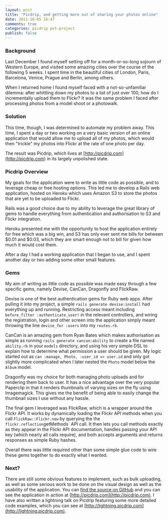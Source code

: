 ```yaml
---
layout: post
title: "Picdrip, and getting more out of sharing your photos online"
date: 2011-10-05 16:47
comments: true
categories: picdrip pet-project
publish: false
---
```


### Background

Last December I found myself setting off for a month-or-so-long sojourn of Western Europe, and visited some amazing cities over the course of the following 5 weeks. I spent time in the beautiful cities of London, Paris, Barcelona, Venice, Prague and Berlin, among others.

When I returned home I found myself faced with a not-so-unfamiliar dilemma: after whittling down my photos to a list of just over 100, how do I incrementally upload them to Flickr? It was the same problem I faced after processing photos from a model shoot or a photowalk.

### Solution

This time, though, I was determined to automate my problem away. This time, I spent a day or two working on a very basic version of an online application that would allow me to upload all of my photos, which would then "trickle" my photos into Flickr at the rate of one photo per day.

The result was Picdrip, which lives at [http://picdrip.com](http://picdrip.com) in its largely unpolished state.

### Picdrip Overview

My goals for the application were to write as little code as possible, and to leverage cheap or free hosting options. This led me to develop a Rails web application, hosted on Heroku which uses Amazon S3 to store the photos that are yet to be uploaded to Flickr.

Rails was a good choice due to my ability to leverage the great library of gems to handle everything from authentication and authorisation to S3 and Flickr integration.

Heroku presented me with the opportunity to host the application entirely for free which was a big win, and S3 has only ever sent me bills for between $0.01 and $0.03, which they are smart enough not to bill for given how much it would cost them.

After a day I had a working application that I began to use, and I spent another day or two adding some other small features.

### Gems

My aim of writing as little code as possible was made easy through a few specific gems, namely Devise, CanCan, Dragonfly and FlickRaw.

Devise is one of the best authentication gems for Ruby web apps. After pulling it into my project, a simple `rails generate devise:install` had everything up and running. Restricting access meant including `before_filter :authenticate_user!` in the relevant controllers, and wiring the registration, login and other screen into the application simply meant throwing the line `devise_for :users` into my `routes.rb`.

CanCan is an amazing gem from Ryan Bates which makes authorisation as simple as running `rails generate cancan:ability` to create a file named `ability.rb` in your `models` directory, and using his very simple DSL to explain how to determine what permission a user should be given. My logic started out as `can :manage, Photo, :user_id => user.id` and only got slightly more complicated when I later nested the `Photo` model below the `Album` model.

Dragonfly was my choice for both managing photo uploads and for rendering them back to user. It has a nice advantage over the very popular Paperclip in that it renders thumbnails of varying sizes on the fly using Imagemagick. This gives me the benefit of being able to easily change the thumbnail sizes I use without any hassle.

The final gem I leveraged was FlickRaw, which is a wrapper around the Flickr API. It works by dynamically loading the Flickr API methods when you call `FlickRaw::Flickr.new` by querying the the `flickr.reflection`getMethods` API call. It then lets you call methods exactly as they appear in the Flickr API documentation, handles passing your API key (which nearly all calls require), and both accepts arguments and returns responses as simple Ruby hashes.

Overall there was little required other than some simple glue code to wire these gems together to do exactly what I wanted.

### Next?

There are still some obvious features to implement, such as bulk uploading, as well as some serious work to be done on the visual design as well as the usability of the application. You can [find the source on GitHub](https://www.github.com/jamesottaway/picdrip) and you can see the application in action at [http://picdrip.com](http://picdrip.com). I have also written a lightning talk on Picdrip featuring some more detailed code examples, which you can see at [http://lightning.picdrip.com](http://lightning.picdrip.com).
